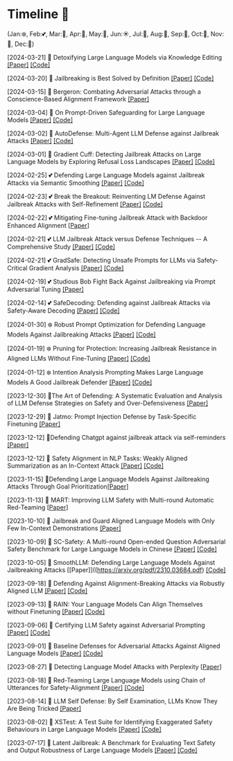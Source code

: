 # Timeline 🚀 
(Jan:❄️, Feb:💕, Mar:🌱, Apr:🌸, May:🌺, Jun:☀️, Jul:🍦, Aug:🌴, Sep:🍂, Oct:🎃, Nov:🦃, Dec:🎄)

[2024-03-21] 🌱 Detoxifying Large Language Models via Knowledge Editing [[Paper]](https://arxiv.org/pdf/2403.14472.pdf) [[Code]](https://github.com/zjunlp/EasyEdit)

[2024-03-20] 🌱 Jailbreaking is Best Solved by Definition [[Paper]](https://arxiv.org/pdf/2403.14725.pdf) [[Code]](https://github.com/kothasuhas/purple-problem)

[2024-03-15] 🌱 Bergeron: Combating Adversarial Attacks through a Conscience-Based Alignment Framework [[Paper]](https://arxiv.org/pdf/2312.00029.pdf)

[2024-03-04] 🌱 On Prompt-Driven Safeguarding for Large Language Models [[Paper]](https://arxiv.org/pdf/2401.18018.pdf) [[Code]](https://github.com/chujiezheng/LLM-Safeguard)

[2024-03-02] 🌱 AutoDefense: Multi-Agent LLM Defense against Jailbreak Attacks [[Paper]](https://arxiv.org/pdf/2403.04783) [[Code]](https://github.com/XHMY/AutoDefense)

[2024-03-01] 🌱 Gradient Cuff: Detecting Jailbreak Attacks on Large Language Models by Exploring Refusal Loss Landscapes [[Paper]](https://arxiv.org/pdf/2403.00867.pdf) [[Code]](https://huggingface.co/spaces/TrustSafeAI/GradientCuff-Jailbreak-Defense)

[2024-02-25] 💕 Defending Large Language Models against Jailbreak Attacks via Semantic Smoothing [[Paper]](https://arxiv.org/pdf/2402.16192.pdf) [[Code]](https://github.com/UCSB-NLP-Chang/SemanticSmooth)

[2024-02-23] 💕 Break the Breakout: Reinventing LM Defense Against Jailbreak Attacks with Self-Refinement [[Paper]](https://arxiv.org/pdf/2402.15180.pdf) [[Code]](https://anonymous.4open.science/r/refine-a-broken-4E03/t)

[2024-02-22] 💕 Mitigating Fine-tuning Jailbreak Attack with Backdoor Enhanced Alignment [[Paper](https://arxiv.org/pdf/2402.14968.pdf)]

[2024-02-21] 💕 LLM Jailbreak Attack versus Defense Techniques -- A Comprehensive Study [[Paper]](https://arxiv.org/pdf/2402.13457.pdf) [[Code]](https://sites.google.com/view/llmcomprehensive/home)

[2024-02-21] 💕 GradSafe: Detecting Unsafe Prompts for LLMs via Safety-Critical Gradient Analysis [[Paper]](https://arxiv.org/pdf/2402.13494.pdf) [[Code]](https://github.com/xyq7/GradSafe)

[2024-02-19] 💕 Studious Bob Fight Back Against Jailbreaking via Prompt Adversarial Tuning [[Paper]](https://arxiv.org/pdf/2402.06255.pdf)

[2024-02-14] 💕 SafeDecoding: Defending against Jailbreak Attacks via Safety-Aware Decoding [[Paper]](https://arxiv.org/pdf/2402.08983.pdf) [[Code]](https://github.com/uw-nsl/SafeDecoding)

[2024-01-30] ❄️ Robust Prompt Optimization for Defending Language Models Against Jailbreaking Attacks [[Paper]](https://arxiv.org/pdf/2401.17263.pdf) [[Code]](https://github.com/andyz245/rpo)

[2024-01-19] ❄️ Pruning for Protection: Increasing Jailbreak Resistance in Aligned LLMs Without Fine-Tuning [[Paper]](https://arxiv.org/pdf/2401.10862.pdf) [[Code]](https://github.com/CrystalEye42/eval-safety)

[2024-01-12] ❄️ Intention Analysis Prompting Makes Large Language Models A Good Jailbreak Defender [[Paper]](https://arxiv.org/pdf/2401.06561.pdf) [[Code]](https://github.com/alphadl/SafeLLM_with_IntentionAnalysis)

[2023-12-30] 🎄The Art of Defending: A Systematic Evaluation and Analysis of LLM Defense Strategies on Safety and Over-Defensiveness [[Paper]](https://arxiv.org/pdf/2401.00287.pdf)

[2023-12-29] 🎄 Jatmo: Prompt Injection Defense by Task-Specific Finetuning [[Paper]](https://arxiv.org/pdf/2312.17673.pdf)

[2023-12-12] 🎄Defending Chatgpt against jailbreak attack via self-reminders [[Paper]](https://www.nature.com/articles/s42256-023-00765-8)

[2023-12-12] 🎄 Safety Alignment in NLP Tasks: Weakly Aligned Summarization as an In-Context Attack [[Paper]](https://arxiv.org/pdf/2312.06924.pdf) [[Code]](https://github.com/FYYFU/SafetyAlignNLP)

[2023-11-15] 🦃Defending Large Language Models Against Jailbreaking Attacks Through Goal Prioritization[[Paper]](https://arxiv.org/pdf/2311.09096.pdf)

[2023-11-13] 🦃 MART: Improving LLM Safety with Multi-round Automatic Red-Teaming [[Paper](https://arxiv.org/pdf/2311.07689.pdf)]

[2023-10-10] 🎃 Jailbreak and Guard Aligned Language Models with Only Few In-Context Demonstrations [[Paper]](https://arxiv.org/pdf/2310.06387.pdf)

[2023-10-09] 🎃 SC-Safety: A Multi-round Open-ended Question Adversarial Safety Benchmark for Large Language Models in Chinese [[Paper]](https://arxiv.org/pdf/2310.05818.pdf) [[Code]](https://www.cluebenchmarks.com/)

[2023-10-05] 🎃 SmoothLLM: Defending Large Language Models Against Jailbreaking Attacks [[Paper]]((https://arxiv.org/pdf/2310.03684.pdf) [[Code]](https://github.com/arobey1/smooth-llm)

[2023-09-18] 🍂 Defending Against Alignment-Breaking Attacks via Robustly Aligned LLM [[Paper]](https://arxiv.org/pdf/2309.14348.pdf) [[Code]](https://github.com/AAAAAAsuka/llm_defends)

[2023-09-13] 🍂 RAIN: Your Language Models Can Align Themselves without Finetuning [[Paper]](https://arxiv.org/pdf/2309.07124.pdf) [[Code]](https://github.com/SafeAILab/RAIN)

[2023-09-06] 🍂 Certifying LLM Safety against Adversarial Prompting [[Paper]](https://arxiv.org/pdf/2309.02705.pdf) [[Code]](https://github.com/aounon/certified-llm-safety)

[2023-09-01] 🍂 Baseline Defenses for Adversarial Attacks Against Aligned Language Models [[Paper]](https://arxiv.org/pdf/2309.00614.pdf) [[Code]](https://github.com/neelsjain/baseline-defenses)

[2023-08-27] 🌴 Detecting Language Model Attacks with Perplexity [[Paper](https://arxiv.org/pdf/2308.14132.pdf)]

[2023-08-18] 🌴 Red-Teaming Large Language Models using Chain of Utterances for Safety-Alignment [[Paper]](https://arxiv.org/pdf/2308.09662.pdf) [[Code]](https://github.com/declare-lab/red-instruct)

[2023-08-14] 🌴 LLM Self Defense: By Self Examination, LLMs Know They Are Being Tricked [[Paper]](https://arxiv.org/pdf/2308.07308.pdf)

[2023-08-02] 🌴 XSTest: A Test Suite for Identifying Exaggerated Safety Behaviours in Large Language Models [[Paper]](https://arxiv.org/pdf/2308.01263.pdf) [[Code]](https://github.com/paul-rottger/exaggerated-safety)

[2023-07-17] 🍦 Latent Jailbreak: A Benchmark for Evaluating Text Safety and Output Robustness of Large Language Models [[Paper]](https://arxiv.org/pdf/2307.08487.pdf) [[Code]](https://github.com/qiuhuachuan/latent-jailbreak)
